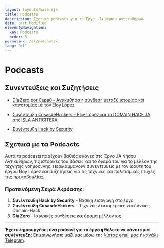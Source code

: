```yaml
---
layout: layouts/base.njk
title: Podcasts
description: Σχετικά podcasts για το Έργο .IA Νήσου Αντικυθήρων.
date: Last Modified
eleventyNavigation:
  key: Podcasts
  order: 5
permalink: /el/podcasts/
lang: "el"
---
```

# Podcasts

## Συνεντεύξεις και Συζητήσεις

- [Día Zero por Capa8 - Αντικύθηρα η σύνδεση μεταξύ ιστορίας και καινοτομίας με τον Eloy López](https://open.spotify.com/episode/4xM1ANXTokj1RdTU9QmIFB?go=1&sp_cid=66afdca16c3716c81e696097aeb7df6b&utm_source=embed_player_p&utm_medium=desktop&nd=1&dlsi=8b3675c242d54d2b)

- [Συνέντευξη CosasdeHackers - Eloy López και το DOMAIN HACK .IA από ISLA ANTICITERA](https://www.youtube.com/live/AriKIdJTeak?si=g1KsUQkfZrWh2DoS)

- [Συνέντευξη Hack by Security](https://www.hackbysecurity.com/blog/entrevista-a-eloy-lopez)

## Σχετικά με τα Podcasts

Αυτά τα podcasts παρέχουν βαθιές εικόνες στο Έργο .IA Νήσου Αντικυθήρων, τις ιστορικές του βάσεις και το όραμά του για το μέλλον της τεχνητής νοημοσύνης. Περιλαμβάνουν συνεντεύξεις με τον ιδρυτή του έργου Eloy López και συζητήσεις για τις τεχνικές και πολιτισμικές πτυχές της πρωτοβουλίας.

### Προτεινόμενη Σειρά Ακρόασης:

1. **Συνέντευξη Hack by Security** - Βασική εισαγωγή στο έργο
2. **Συνέντευξη CosasdeHackers** - Τεχνικές λεπτομέρειες και έννοιες Domain-Hack  
3. **Día Zero** - Ιστορικές συνδέσεις και όραμα μέλλοντος

---

**Έχετε δημιουργήσει ένα podcast για το έργο ή θέλετε να κάνετε μια συνέντευξη;** Επικοινωνήστε μαζί μας μέσω της [λίστας email μας](https://docs.google.com/forms/d/e/1FAIpQLSeptFS3-XMVTeBFQzDEl1O55hkXhtOgYmMSEfpLLJk11UZEOA/viewform?usp=sf_link) ή [κανάλι Telegram](https://t.me/+oAeZGMsePDg2ZDI0).